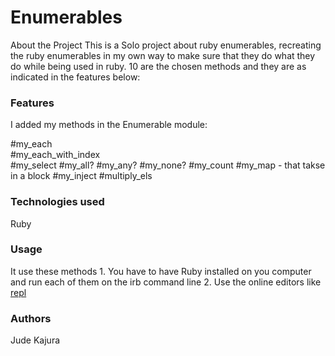 # Enumerables

About the Project
This is a Solo project about ruby enumerables, recreating the ruby enumerables in my own way to make sure that they do what they do while being used in ruby. 10 are the chosen methods and they are as indicated in the features below: 

### Features
I added my methods in the Enumerable module:

#my_each <br/>
#my_each_with_index<br/>
#my_select
#my_all?
#my_any?
#my_none?
#my_count
#my_map - that takse in a block
#my_inject
#multiply_els

### Technologies used
Ruby

### Usage
It use these methods 1. You have to have Ruby installed on you computer and run each of them on the irb command line 2. Use the online editors like [repl](https://repl.it/repls/WillingScientificButton)

### Authors
Jude Kajura

